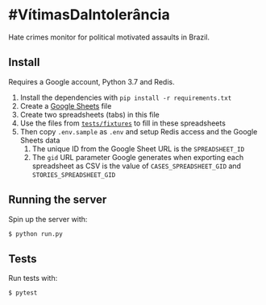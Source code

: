 # #VítimasDaIntolerância

Hate crimes monitor for political motivated assaults in Brazil.

## Install

Requires a Google account, Python 3.7 and Redis.

1. Install the dependencies with `pip install -r requirements.txt`
1. Create a [Google Sheets](https://docs.google.com/spreadsheets/) file
1. Create two spreadsheets (tabs) in this file
1. Use the files from [`tests/fixtures`](violence/tests/fixtures/) to fill in
   these spreadsheets
1. Then copy `.env.sample` as `.env` and setup Redis access and the Google
   Sheets data
    1. The unique ID from the Google Sheet URL is the `SPREADSHEET_ID`
    1. The `gid` URL parameter Google generates when exporting each spreadsheet
       as CSV is the value of `CASES_SPREADSHEET_GID` and
       `STORIES_SPREADSHEET_GID`

## Running the server

Spin up the server with:

```sh
$ python run.py
```

## Tests

Run tests with:

```sh
$ pytest
```
